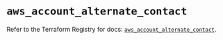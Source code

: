 # `aws_account_alternate_contact`

Refer to the Terraform Registry for docs: [`aws_account_alternate_contact`](https://registry.terraform.io/providers/hashicorp/aws/5.61.0/docs/resources/account_alternate_contact).
